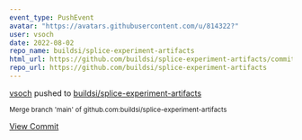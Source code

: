 ```yaml
---
event_type: PushEvent
avatar: "https://avatars.githubusercontent.com/u/814322?"
user: vsoch
date: 2022-08-02
repo_name: buildsi/splice-experiment-artifacts
html_url: https://github.com/buildsi/splice-experiment-artifacts/commit/06ac1a5c040617374c99972d5588179bd86d95d2
repo_url: https://github.com/buildsi/splice-experiment-artifacts
---
```


<a href='https://github.com/vsoch' target='_blank'>vsoch</a> pushed to <a href='https://github.com/buildsi/splice-experiment-artifacts' target='_blank'>buildsi/splice-experiment-artifacts</a>

<small>Merge branch 'main' of github.com:buildsi/splice-experiment-artifacts</small>

<a href='https://github.com/buildsi/splice-experiment-artifacts/commit/06ac1a5c040617374c99972d5588179bd86d95d2' target='_blank'>View Commit</a>
